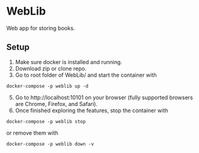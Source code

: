# WebLib
Web app for storing books. 

## Setup 
1. Make sure docker is installed and running. 
2. Download zip or clone repo. 
3. Go to root folder of WebLib/ and start the container with 
```
docker-compose -p weblib up -d 
```
5. Go to http://localhost:10101 on your browser (fully supported browsers are Chrome, Firefox, and Safari).
6. Once finished exploring the features, stop the container with
```
docker-compose -p weblib stop 
```
or remove them with 
```
docker-compose -p weblib down -v
``` 
